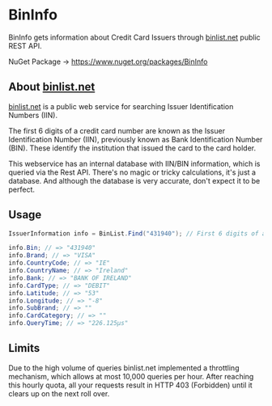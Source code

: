 # BinInfo 

BinInfo gets information about Credit Card Issuers through [binlist.net](http://binlist.net) public REST API.

NuGet Package -> https://www.nuget.org/packages/BinInfo

## About [binlist.net](http://binlist.net)

[binlist.net](http://binlist.net) is a public web service for searching Issuer Identification Numbers (IIN).

The first 6 digits of a credit card number are known as the Issuer Identification Number (IIN), previously known as Bank Identification Number (BIN). These identify the institution that issued the card to the card holder.

This webservice has an internal database with IIN/BIN information, which is queried via the Rest API. There's no magic or tricky calculations, it's just a database. And although the database is very accurate, don't expect it to be perfect.

## Usage

```C#
IssuerInformation info = BinList.Find("431940"); // First 6 digits of a credit card number.

info.Bin; // => "431940"
info.Brand; // => "VISA"
info.CountryCode; // => "IE"
info.CountryName; // => "Ireland"
info.Bank; // => "BANK OF IRELAND"
info.CardType; // => "DEBIT"
info.Latitude; // => "53"
info.Longitude; // => "-8"
info.SubBrand; // => ""
info.CardCategory; // => ""
info.QueryTime; // => "226.125µs"
```

## Limits

Due to the high volume of queries binlist.net implemented a throttling mechanism, which allows at most 10,000 queries per hour. After reaching this hourly quota, all your requests result in HTTP 403 (Forbidden) until it clears up on the next roll over.
